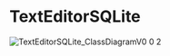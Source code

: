 # TextEditorSQLite
![TextEditorSQLite_ClassDiagramV0 0 2](https://user-images.githubusercontent.com/67684747/86753560-d4e24b80-c048-11ea-9838-11cf4413aa7e.png)
